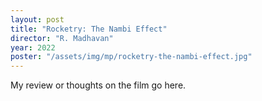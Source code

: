 ```yaml
---
layout: post
title: "Rocketry: The Nambi Effect"
director: "R. Madhavan"
year: 2022
poster: "/assets/img/mp/rocketry-the-nambi-effect.jpg"
---
```


My review or thoughts on the film go here.
